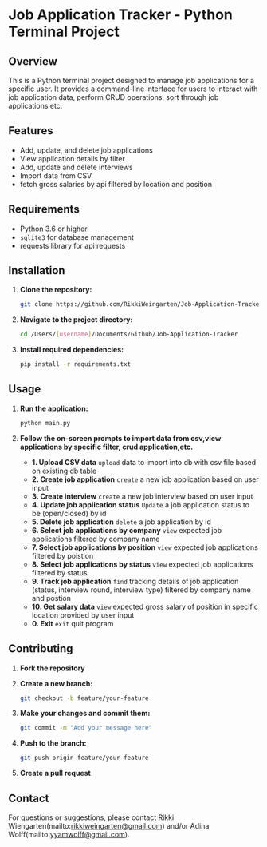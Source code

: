# Job Application Tracker - Python Terminal Project

## Overview

This is a Python terminal project designed to manage job applications for a specific user. It provides a command-line interface for users to interact with job application data, perform CRUD operations, sort through job applications etc.

## Features

- Add, update, and delete job applications
- View application details by filter
- Add, update and delete interviews
- Import data from CSV
- fetch gross salaries by api filtered by location and position

## Requirements

- Python 3.6 or higher
- `sqlite3` for database management
- requests library for api requests

## Installation

1. **Clone the repository:**

   ```bash
   git clone https://github.com/RikkiWeingarten/Job-Application-Tracker.git
   ```

2. **Navigate to the project directory:**

   ```bash
   cd /Users/[username]/Documents/Github/Job-Application-Tracker
   ```

3. **Install required dependencies:**

   ```bash
   pip install -r requirements.txt
   ```

## Usage

1. **Run the application:**

   ```bash
   python main.py
   ```

2. **Follow the on-screen prompts to import data from csv,view applications by specific filter, crud application,etc.**

   - **1. Upload CSV data** `upload` data to import into db with csv file based on existing db table
   - **2. Create job application** `create` a new job application based on user input
   - **3. Create interview** `create` a new job interview based on user input
   - **4. Update job application status** `Update` a job application status to be (open/closed) by id
   - **5. Delete job application** `delete` a job application by id
   - **6. Select job applications by company** `view` expected job applications filtered by company name
   - **7. Select job applications by position** `view` expected job applications filtered by poistion
   - **8. Select job applications by status** `view` expected job applications filtered by status
   - **9. Track job application** `find` tracking details of job application (status, interview round, interview type) filtered by company name and postion
   - **10. Get salary data** `view` expected gross salary of position in specific location provided by user input
   - **0. Exit** `exit` quit program


## Contributing

1. **Fork the repository**
2. **Create a new branch:**

   ```bash
   git checkout -b feature/your-feature
   ```

3. **Make your changes and commit them:**

   ```bash
   git commit -m "Add your message here"
   ```

4. **Push to the branch:**

   ```bash
   git push origin feature/your-feature
   ```

5. **Create a pull request**

## Contact

For questions or suggestions, please contact Rikki Wiengarten(mailto:rikkiweingarten@gmail.com) and/or Adina Wolff(mailto:yyamwolff@gmail.com).
